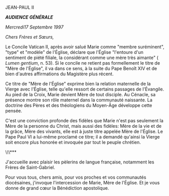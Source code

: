JEAN-PAUL II


***AUDIENCE GÉNÉRALE***

*Mercredi17 Septembre 1997*

*Chers Frères et Sœurs,*

Le Concile Vatican II, après avoir salué Marie comme "membre suréminent", "type" et "modèle" de l'Église, déclare que l'Église "l'entoure d'un sentiment de piété filiale, la considérant comme une mère très aimante" ( *Lumen gentium*, n. 53). Si le concile ne retient pas formellement le titre de "Mère de l'Église", il va dans ce sens, à la suite du Pape Benoît XIV et de bien d'autres affirmations du Magistère plus récent.

Ce titre de "Mère de l'Église" exprime bien la relation maternelle de la Vierge avec l'Église, telle qu'elle ressort de certains passages de l'Évangile. Au pied de la Croix, Marie devient Mère de tout disciple. Au Cénacle, sa présence montre son rôle maternel dans la communauté naissante. La doctrine des Pères et des théologiens du Moyen-Âge développe cette pensée.

C'est une conviction profonde des fidèles que Marie n'est pas seulement la Mère de la personne du Christ, mais aussi des fidèles: Mère de la vie et de la grâce, Mère des vivants, elle est à juste titre appelée Mère de l'Église. Le Pape Paul VI a lui-même proclamé ce titre; il a demandé qu'ainsi la Vierge soit encore plus honorée et invoquée par tout le peuple chrétien.

\\*\\*\\*\*\*

J'accueille avec plaisir les pèlerins de langue française, notamment les Frères de Saint-Gabriel.

Pour vous tous, chers amis, pour vos proches et vos communautés diocésaines, j'invoque l'intercession de Marie, Mère de l'Église. Et je vous donne de grand cœur la Bénédiction apostolique.